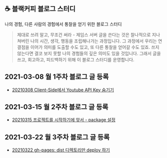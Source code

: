 ## ☕ 블랙커피 블로그 스터디

나의 경험, 다른 사람의 경험에서 통찰을 얻기 위한 블로그 스터디

> 제대로 쓰려 말고, 무조건 써라 - 제임스 서버
글을 쓴다는 것은 찰나적으로 지나쳐버린 나의 시간, 생각, 행동을 조립해나가는 과정입니다. 그 과정에서 우리는 연결점을 이어가 의미를 도출할 수도 있고, 또 다른 통찰을 얻어갈 수도 있죠. 쓰지 않는다면 결코 보지 못할 나의 경험들의 깊은 의미도 있을 것입니다.  그래서 글을쓰고, 회고하고, 피드백하기 위해 이 블로그 스터디를 운영합니다.

## 2021-03-08 월 1주차 블로그 글 등록
- [20210308 Client-Side에서 Youtube API Key 숨기기](https://velog.io/@bigsaigon333/Client-Side%EC%97%90%EC%84%9C-Youtube-API-Key-%EC%88%A8%EA%B8%B0%EA%B8%B0)

## 2021-03-15 월 2주차 블로그 글 등록
- [20210315 프로젝트를 시작하기에 앞서 - package 설정](https://velog.io/@bigsaigon333/%ED%94%84%EB%A1%9C%EC%A0%9D%ED%8A%B8%EB%A5%BC-%EC%8B%9C%EC%9E%91%ED%95%98%EA%B8%B0%EC%97%90-%EC%95%9E%EC%84%9C-package-%EC%84%A4%EC%A0%95)

## 2021-03-22 월 3주차 블로그 글 등록
- [20210322 gh-pages: dist 디렉토리만 deploy 하기](https://velog.io/@bigsaigon333/gh-pages-dist-%EB%94%94%EB%A0%89%ED%86%A0%EB%A6%AC%EB%A7%8C-deploy-%ED%95%98%EA%B8%B0)
